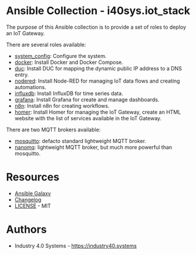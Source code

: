 # Ansible Collection - i40sys.iot_stack

The purpose of this Ansible collection is to provide a set of roles to deploy an IoT Gateway.

There are several roles available:
- [system_config](roles/system_config/README.md): Configure the system.
- [docker](roles/docker/README.md): Install Docker and Docker Compose.
- [duc](roles/duc/README.md): Install DUC for mapping the dynamic public IP address to a DNS entry.
- [nodered](roles/nodered/README.md): Install Node-RED for managing IoT data flows and creating automations.
- [influxdb](roles/influxdb/README.md): Install InfluxDB for time series data.
- [grafana](roles/grafana/README.md): Install Grafana for create and manage dashboards.
- [n8n](roles/n8n/README.md): Install n8n for creating workflows.
- [homer](roles/homer/README.md): Install Homer for managing the IoT Gateway, create an HTML website with the list of services available in the IoT Gateway.

There are two MQTT brokers available:
- [mosquitto](roles/mosquitto/README.md): defacto standard lightweight MQTT broker.
- [nanomq](roles/nanomq/README.md): lightweight MQTT broker, but much more powerful than mosquitto.

# Resources

- [Ansible Galaxy](https://galaxy.ansible.com/i40sys/iot_stack)
- [Changelog](CHANGELOG.md)
- [LICENSE](LICENSE) - MIT

# Authors

- Industry 4.0 Systems - https://industry40.systems
